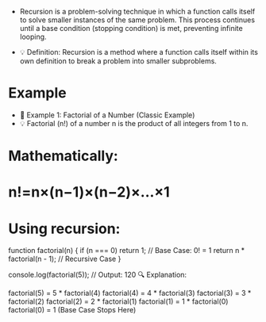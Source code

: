 - Recursion is a problem-solving technique in which a function calls itself to solve smaller instances of the same problem. This process continues until a base condition (stopping condition) is met, preventing infinite looping.

- 💡 Definition:
Recursion is a method where a function calls itself within its own definition to break a problem into smaller subproblems.


# Example

- 📝 Example 1: Factorial of a Number (Classic Example)
- 💡 Factorial (n!) of a number n is the product of all integers from 1 to n.
# Mathematically:
# n!=n×(n−1)×(n−2)×...×1

# Using recursion:
function factorial(n) {
    if (n === 0) return 1;  // Base Case: 0! = 1
    return n * factorial(n - 1);  // Recursive Case
}

console.log(factorial(5));  // Output: 120
🔍 Explanation:

factorial(5) = 5 * factorial(4)
factorial(4) = 4 * factorial(3)
factorial(3) = 3 * factorial(2)
factorial(2) = 2 * factorial(1)
factorial(1) = 1 * factorial(0)
factorial(0) = 1 (Base Case Stops Here)
